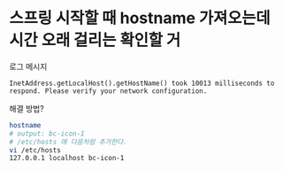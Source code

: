 

# 스프링 시작할 때 hostname 가져오는데 시간 오래 걸리는 확인할 거 
로그 메시지 
```
InetAddress.getLocalHost().getHostName() took 10013 milliseconds to respond. Please verify your network configuration.
```
해결 방법?
```sh
hostname
# output: bc-icon-1
# /etc/hosts 에 다음처럼 추가한다.
vi /etc/hosts
127.0.0.1 localhost bc-icon-1
```